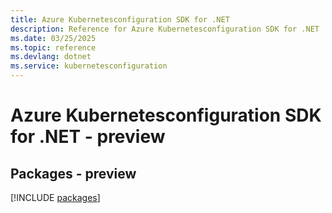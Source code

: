 ```yaml
---
title: Azure Kubernetesconfiguration SDK for .NET
description: Reference for Azure Kubernetesconfiguration SDK for .NET
ms.date: 03/25/2025
ms.topic: reference
ms.devlang: dotnet
ms.service: kubernetesconfiguration
---
```

# Azure Kubernetesconfiguration SDK for .NET - preview
## Packages - preview
[!INCLUDE [packages](kubernetesconfiguration-index.md)]